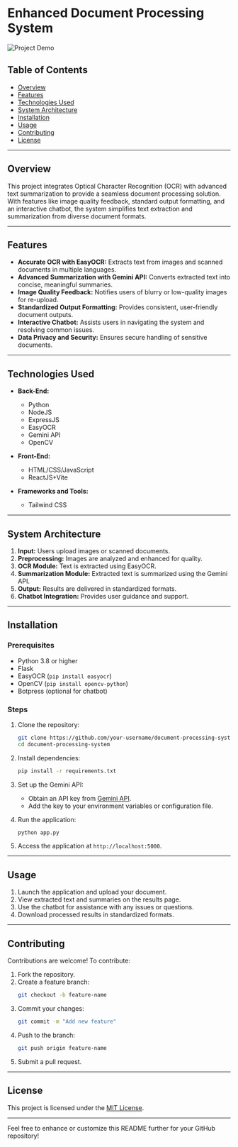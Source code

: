 # **Enhanced Document Processing System**  

![Project Demo](https://ocr-iota-one.vercel.app/)  

## **Table of Contents**  
- [Overview](#overview)  
- [Features](#features)  
- [Technologies Used](#technologies-used)  
- [System Architecture](#system-architecture)  
- [Installation](#installation)  
- [Usage](#usage)  
- [Contributing](#contributing)  
- [License](#license)  

---

## **Overview**  
This project integrates Optical Character Recognition (OCR) with advanced text summarization to provide a seamless document processing solution. With features like image quality feedback, standard output formatting, and an interactive chatbot, the system simplifies text extraction and summarization from diverse document formats.

---

## **Features**  
- **Accurate OCR with EasyOCR:** Extracts text from images and scanned documents in multiple languages.  
- **Advanced Summarization with Gemini API:** Converts extracted text into concise, meaningful summaries.  
- **Image Quality Feedback:** Notifies users of blurry or low-quality images for re-upload.  
- **Standardized Output Formatting:** Provides consistent, user-friendly document outputs.  
- **Interactive Chatbot:** Assists users in navigating the system and resolving common issues.  
- **Data Privacy and Security:** Ensures secure handling of sensitive documents.  

---

## **Technologies Used**  
- **Back-End:**  
  - Python
  - NodeJS
  - ExpressJS
  - EasyOCR  
  - Gemini API  
  - OpenCV  

- **Front-End:**  
  - HTML/CSS/JavaScript
  - ReactJS+Vite 

- **Frameworks and Tools:**  
  - Tailwind CSS    

---

## **System Architecture**  
1. **Input:** Users upload images or scanned documents.  
2. **Preprocessing:** Images are analyzed and enhanced for quality.  
3. **OCR Module:** Text is extracted using EasyOCR.  
4. **Summarization Module:** Extracted text is summarized using the Gemini API.  
5. **Output:** Results are delivered in standardized formats.  
6. **Chatbot Integration:** Provides user guidance and support.  

---

## **Installation**  
### **Prerequisites**  
- Python 3.8 or higher  
- Flask  
- EasyOCR (`pip install easyocr`)  
- OpenCV (`pip install opencv-python`)  
- Botpress (optional for chatbot)  

### **Steps**  
1. Clone the repository:  
   ```bash  
   git clone https://github.com/your-username/document-processing-system.git  
   cd document-processing-system  
   ```  
2. Install dependencies:  
   ```bash  
   pip install -r requirements.txt  
   ```  
3. Set up the Gemini API:  
   - Obtain an API key from [Gemini API](https://gemini.api.com).  
   - Add the key to your environment variables or configuration file.  

4. Run the application:  
   ```bash  
   python app.py  
   ```  

5. Access the application at `http://localhost:5000`.  

---

## **Usage**  
1. Launch the application and upload your document.  
2. View extracted text and summaries on the results page.  
3. Use the chatbot for assistance with any issues or questions.  
4. Download processed results in standardized formats.  

---

## **Contributing**  
Contributions are welcome! To contribute:  
1. Fork the repository.  
2. Create a feature branch:  
   ```bash  
   git checkout -b feature-name  
   ```  
3. Commit your changes:  
   ```bash  
   git commit -m "Add new feature"  
   ```  
4. Push to the branch:  
   ```bash  
   git push origin feature-name  
   ```  
5. Submit a pull request.  

---

## **License**  
This project is licensed under the [MIT License](LICENSE).  

---

Feel free to enhance or customize this README further for your GitHub repository!
